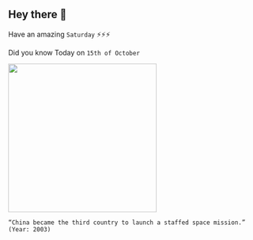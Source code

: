 ## Hey there 👋
Have an amazing `Saturday` ⚡⚡⚡

Did you know Today on `15th of October`
 
 [<img src="https://upload.wikimedia.org/wikipedia/commons/thumb/4/4e/%E9%95%BF%E5%BE%81%E4%BA%94%E5%8F%B7%E9%81%A5%E4%BA%8C%E7%81%AB%E7%AE%AD%E8%BD%AC%E5%9C%BA.jpg/1200px-%E9%95%BF%E5%BE%81%E4%BA%94%E5%8F%B7%E9%81%A5%E4%BA%8C%E7%81%AB%E7%AE%AD%E8%BD%AC%E5%9C%BA.jpg" width="300" />](https://en.wikipedia.org/wiki/Chinese_space_program#:~:text=Following%20these%20was%20the%20successful,launch%20a%20human%20into%20orbit.) 
 ```
“China became the third country to launch a staffed space mission.” (Year: 2003)
```
